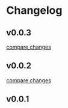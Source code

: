 # Changelog


## v0.0.3

[compare changes](https://github.com/danielpza/changelog-gh-cli-issue/compare/v0.0.2...v0.0.3)

## v0.0.2

[compare changes](https://github.com/danielpza/changelog-gh-cli-issue/compare/v0.0.1...v0.0.2)

## v0.0.1

